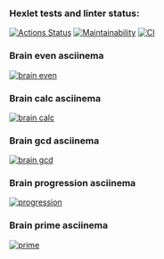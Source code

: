 
### Hexlet tests and linter status:
[![Actions Status](https://github.com/isour/frontend-project-lvl1/workflows/hexlet-check/badge.svg)](https://github.com/isour/frontend-project-lvl1/actions)
[![Maintainability](https://api.codeclimate.com/v1/badges/a99a88d28ad37a79dbf6/maintainability)](https://codeclimate.com/github/codeclimate/codeclimate/maintainability)
[![CI](https://github.com/isour/frontend-project-lvl1/actions/workflows/lint.yml/badge.svg)](https://github.com/isour/frontend-project-lvl1/actions/workflows/lint.yml)
### Brain even asciinema
[![brain even](https://asciinema.org/a/fR44WL1eLFgigojGTAjZiqSQt.svg)](https://asciinema.org/a/fR44WL1eLFgigojGTAjZiqSQt)
### Brain calc asciinema
[![brain calc](https://asciinema.org/a/fsoKkANuQvb0UV4wHjbt9KeKh.svg)](https://asciinema.org/a/fsoKkANuQvb0UV4wHjbt9KeKh)
### Brain gcd asciinema
[![brain gcd](https://asciinema.org/a/0f9Q5OgAcGxKe9qQSaYpbhMWm.svg)](https://asciinema.org/a/0f9Q5OgAcGxKe9qQSaYpbhMWm)
### Brain progression asciinema
[![progression](https://asciinema.org/a/QhpGVRvbLpKN4PATD9FFWBNbU.svg)](https://asciinema.org/a/QhpGVRvbLpKN4PATD9FFWBNbU)
### Brain prime asciinema
[![prime](https://asciinema.org/a/D190kJJFdkwsatF1Uk0i2IwrD.svg)](https://asciinema.org/a/D190kJJFdkwsatF1Uk0i2IwrD)